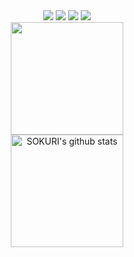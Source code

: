 <!--
**Seungmani/Seungmani** is a ✨ _special_ ✨ repository because its `README.md` (this file) appears on your GitHub profile.

Here are some ideas to get you started:

- 🔭 I’m currently working on ...
- 🌱 I’m currently learning ...
- 👯 I’m looking to collaborate on ...
- 🤔 I’m looking for help with ...
- 💬 Ask me about ...
- 📫 How to reach me: ...
- 😄 Pronouns: ...
- ⚡ Fun fact: ...
-->
<div align="center">
	<img src="https://img.shields.io/badge/JavaScript-F7DF1E?style=flat-square&logo=javascript&logoColor=black"/>
	<img src="https://img.shields.io/badge/HTML5-E34F26?style=flat&logo=HTML5&logoColor=white" />
	<img src="https://img.shields.io/badge/CSS3-1572B6?style=flat&logo=CSS3&logoColor=white" />
	<img src="https://img.shields.io/badge/react-61DAFB?style=flat&logo=react&logoColor=black">
</div>
<div align="center">
	<a href="https://github.com/Seungmani">
		<img align="center" style="height:180px" src="https://github-readme-stats.vercel.app/api/top-langs/?username=Seungmani&layout=compact&theme=nord&hide_border=true" />
	</a> 
</div>
<div align="center">
	<a href="https://github.com/Seungmani">
		<img align="center" style="height:180px" src="https://github-readme-stats.vercel.app/api?username=Seungmani&count_private=true&show_icons=true&include_all_commits=true&theme=nord&hide_border=true" alt="SOKURI's github stats" />
	</a>
</div>

